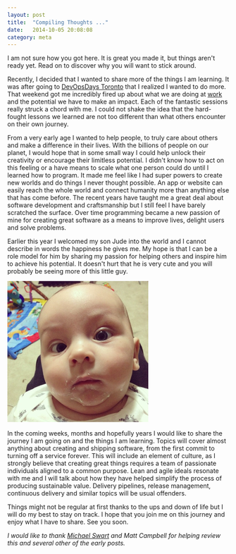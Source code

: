 ```yaml
---
layout: post
title:  "Compiling Thoughts ..."
date:   2014-10-05 20:08:08
category: meta
---
```


I am not sure how you got here. It is great you made it, but things aren't
ready yet. Read on to discover why you will want to stick around.

Recently, I decided that I wanted to share more of the things I am learning.
It was after going to [DevOpsDays Toronto][devopsdaysto] that I realized
I wanted to do more. That weekend got me incredibly fired up about what we are
doing at [work][d2l] and the potential we have to make an impact. Each of the
fantastic sessions really struck a chord with me. I could not shake the idea
that the hard-fought lessons we learned are not too different than what
others encounter on their own journey.

From a very early age I wanted to help people, to truly care about others and
make a difference in their lives. With the billions of people on our planet,
I would hope that in some small way I could help unlock their creativity or
encourage their limitless potential. I didn't know how to act on this feeling
or a have means to scale what one person could do until I learned how to
program. It made me feel like I had super powers to create new worlds and do
things I never thought possible. An app or website can easily reach the whole
world and connect humanity more than anything else that has come before. The recent years
have taught me a great deal about software development and craftsmanship but I
still feel I have barely scratched the surface. Over time programming became a
new passion of mine for creating great software as a means to improve lives,
delight users and solve problems.

Earlier this year I welcomed my son Jude into the world and I cannot describe
in words the happiness he gives me. My hope is that I can be a role model for
him by sharing my passion for helping others and inspire him to achieve his
potential. It doesn't hurt that he is very cute and you will probably be
seeing more of this little guy.

<p class="center-image">
	<img
		title="Oh, hi"
		alt="Jude with milk all over his face"
		src="/images/posts/MilkFace.png" />
</p>

In the coming weeks, months and hopefully years I would like to share the
journey I am going on and the things I am learning. Topics will cover
almost anything about creating and shipping software, from the first commit
to turning off a service forever. This will include an element of culture, as
I strongly believe that creating great things requires a team of passionate
individuals aligned to a common purpose. Lean and agile ideals resonate with me
and I will talk about how they have helped simplify the process of producing
sustainable value. Delivery pipelines, release management, continuous delivery
and similar topics will be usual offenders.

Things might not be regular at first thanks to the ups and down of life but I
will do my best to stay on track. I hope that you join me on this journey and
enjoy what I have to share. See you soon.

*I would like to thank [Michael Swart][swart] and Matt Campbell for helping
review this and several other of the early posts.*

[devopsdaysto]: http://devopsdays.org/events/2014-toronto/
[d2l]:          http://d2l.com
[swart]:        http://michaeljswart.com
